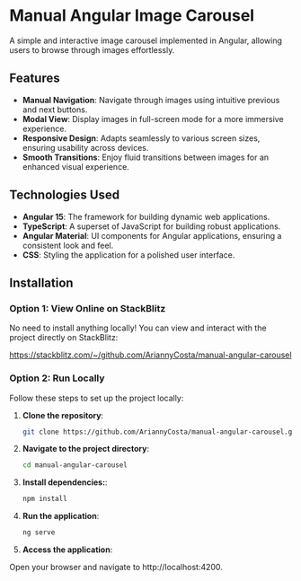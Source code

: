 # Manual Angular Image Carousel

A simple and interactive image carousel implemented in Angular, allowing users to browse through images effortlessly.

## Features

- **Manual Navigation**: Navigate through images using intuitive previous and next buttons.
- **Modal View**: Display images in full-screen mode for a more immersive experience.
- **Responsive Design**: Adapts seamlessly to various screen sizes, ensuring usability across devices.
- **Smooth Transitions**: Enjoy fluid transitions between images for an enhanced visual experience.

## Technologies Used

- **Angular 15**: The framework for building dynamic web applications.
- **TypeScript**: A superset of JavaScript for building robust applications.
- **Angular Material**: UI components for Angular applications, ensuring a consistent look and feel.
- **CSS**: Styling the application for a polished user interface.

## Installation

### Option 1: View Online on StackBlitz
No need to install anything locally! You can view and interact with the project directly on StackBlitz:

https://stackblitz.com/~/github.com/AriannyCosta/manual-angular-carousel

### Option 2: Run Locally
Follow these steps to set up the project locally:

1. **Clone the repository**:
   ```bash
   git clone https://github.com/AriannyCosta/manual-angular-carousel.git

2. **Navigate to the project directory**:
   ```bash
   cd manual-angular-carousel

3. **Install dependencies:**:
   ```bash
   npm install

4. **Run the application**:
   ```bash
   ng serve

5. **Access the application**: 

Open your browser and navigate to http://localhost:4200.

